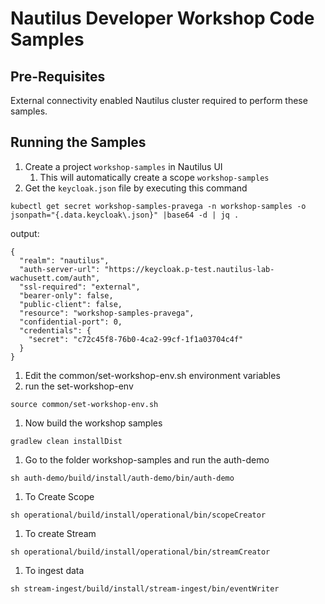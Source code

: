 # Nautilus Developer Workshop Code Samples

## Pre-Requisites
External connectivity enabled Nautilus cluster required to perform these samples.

## Running the Samples
1. Create a project `workshop-samples` in Nautilus UI
    1. This will automatically create a scope `workshop-samples`
1. Get the `keycloak.json` file by executing this command
```
kubectl get secret workshop-samples-pravega -n workshop-samples -o jsonpath="{.data.keycloak\.json}" |base64 -d | jq .
```
  output:
```
{
  "realm": "nautilus",
  "auth-server-url": "https://keycloak.p-test.nautilus-lab-wachusett.com/auth",
  "ssl-required": "external",
  "bearer-only": false,
  "public-client": false,
  "resource": "workshop-samples-pravega",
  "confidential-port": 0,
  "credentials": {
    "secret": "c72c45f8-76b0-4ca2-99cf-1f1a03704c4f"
  }
}
```
1. Edit the common/set-workshop-env.sh environment variables
1. run the set-workshop-env
```
source common/set-workshop-env.sh
```
1. Now build the workshop samples
```
gradlew clean installDist
```
  1. Go to the folder workshop-samples and run the auth-demo
```
sh auth-demo/build/install/auth-demo/bin/auth-demo
```
  1. To Create Scope
```
sh operational/build/install/operational/bin/scopeCreator
```
  1. To create Stream
```
sh operational/build/install/operational/bin/streamCreator
```
  1. To ingest data
```
sh stream-ingest/build/install/stream-ingest/bin/eventWriter
```
